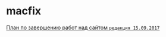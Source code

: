 # macfix



[План по завершению работ над сайтом `редакция 15.09.2017`](https://github.com/bymind/macfix/blob/master/future_featured.md)
